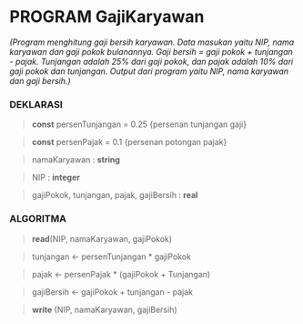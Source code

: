 # PROGRAM GajiKaryawan
*(Program menghitung gaji bersih karyawan. Data masukan yaitu NIP, nama karyawan dan gaji pokok bulanannya.
 Gaji bersih = gaji pokok + tunjangan - pajak. Tunjangan adalah 25% dari gaji pokok, dan pajak adalah 10% dari gaji pokok dan tunjangan.
 Output dari program yaitu NIP, nama karyawan dan gaji bersih.)*
 
### DEKLARASI

>**const** persenTunjangan = 0.25 {persenan tunjangan gaji}

>**const** persenPajak = 0.1 {persenan potongan pajak}

>namaKaryawan : **string**

>NIP : **integer**

>gajiPokok, tunjangan, pajak, gajiBersih : **real**

### ALGORITMA

>**read**(NIP, namaKaryawan, gajiPokok)

>tunjangan <- persenTunjangan * gajiPokok

>pajak <- persenPajak * (gajiPokok + Tunjangan)

>gajiBersih <- gajiPokok + tunjangan - pajak

>**write** (NIP, namaKaryawan, gajiBersih)
